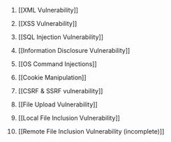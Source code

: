 
1. [[XML Vulnerability]]

2. [[XSS Vulnerability]]

3. [[SQL Injection Vulnerability]]

4. [[Information Disclosure Vulnerability]]

5. [[OS Command Injections]]

6. [[Cookie Manipulation]]

7. [[CSRF & SSRF vulnerability]]

8. [[File Upload Vulnerability]]

9. [[Local File Inclusion Vulnerability]]

10. [[Remote File Inclusion Vulnerability (incomplete)]]










